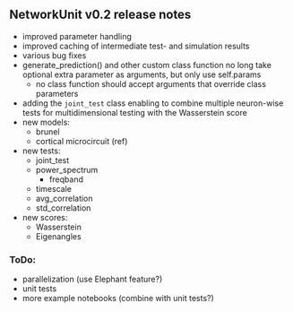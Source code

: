 
## NetworkUnit v0.2 release notes

* improved parameter handling
* improved caching of intermediate test- and simulation results
* various bug fixes
* generate_prediction() and other custom class function no long take optional extra parameter as arguments, but only use self.params
    * no class function should accept arguments that override class parameters
* adding the `joint_test` class enabling to combine multiple neuron-wise tests for multidimensional testing with the Wasserstein score
* new models:
    * brunel
    * cortical microcircuit (ref)
* new tests:
    * joint_test
    * power_spectrum
        * freqband
    * timescale
    * avg_correlation
    * std_correlation
* new scores:
    * Wasserstein
    * Eigenangles

### ToDo:
* parallelization (use Elephant feature?)
* unit tests
* more example notebooks (combine with unit tests?)
